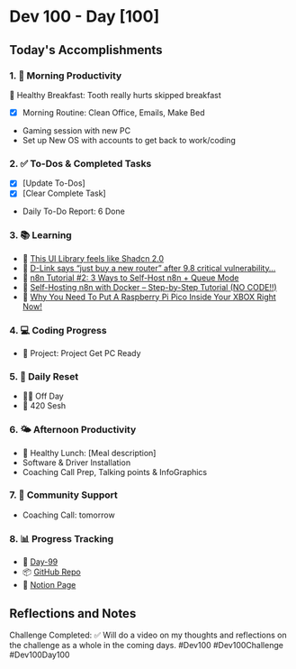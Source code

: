 # Dev 100 - Day [100]

## Today's Accomplishments

### 1. 🌅 Morning Productivity

🍳 Healthy Breakfast: Tooth really hurts skipped breakfast
- [x] Morning Routine: Clean Office, Emails, Make Bed
- Gaming session with new PC
- Set up New OS with accounts to get back to work/coding

### 2. ✅ To-Dos & Completed Tasks

- [x] [Update To-Dos]
- [x] [Clear Complete Task]
- Daily To-Do Report: 6 Done

### 3. 📚 Learning

- 🔗 [This UI Library feels like Shadcn 2.0](https://www.youtube.com/watch?v=g4NWYLmRiEg)
- 🔗 [D-Link says “just buy a new router” after 9.8 critical vulnerability…](https://www.youtube.com/watch?v=52v6gKPA4TM)
- 🔗 [n8n Tutorial #2: 3 Ways to Self-Host n8n + Queue Mode](https://www.youtube.com/watch?v=FJs7iRMJq_s)
- 🔗 [Self-Hosting n8n with Docker – Step-by-Step Tutorial (NO CODE!!)](https://www.youtube.com/watch?v=dC2Q_cyzgjg)
- 🔗 [Why You Need To Put A Raspberry Pi Pico Inside Your XBOX Right Now!](https://www.youtube.com/watch?v=MQKD-ZZeMD8)

### 4. 💻 Coding Progress

- 🦺 Project: Project Get PC Ready

### 5. 🔄 Daily Reset

- 🏋️‍♂️ Off Day
- 🧘 420 Sesh

### 6. 🌤️ Afternoon Productivity

- 🍱 Healthy Lunch: [Meal description]
- Software & Driver Installation
- Coaching Call Prep, Talking points & InfoGraphics

### 7. 🤝 Community Support

- Coaching Call: tomorrow

### 8. 📊 Progress Tracking

- 🏫 [Day-99](https://www.skool.com/universityofcode/dev-100-day-99)
- 📦 [GitHub Repo](https://github.com/Digitl-Alchemyst/dev100/blob/main/Done/Finale/Day-99/day99.md)
- 📄 [Notion Page](https://www.notion.so/Dev100-Challenge-13ecf2b3a539805eb584e1febd599205)

## Reflections and Notes

Challenge Completed: ✅
Will do a video on my thoughts and reflections on the challenge as a whole in the coming days.
#Dev100 #Dev100Challenge #Dev100Day100 
